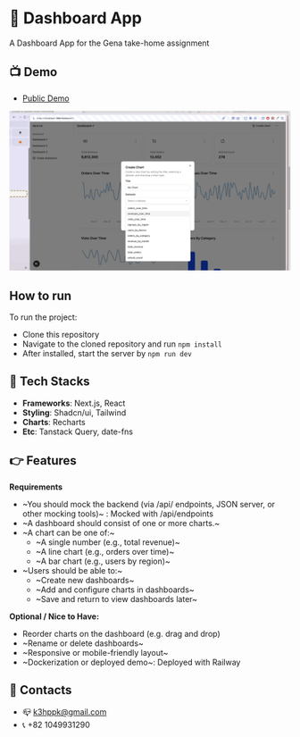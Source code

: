 # 💬 Dashboard App

A Dashboard App for the Gena take-home assignment

## 📺 Demo

- [Public Demo](https://gena-co-take-home-production.up.railway.app/)

<img src='demo.gif' width={500} height={500} alt='gena demo'>

## How to run

To run the project:

- Clone this repository
- Navigate to the cloned repository and run `npm install`
- After installed, start the server by `npm run dev`

## 📕 Tech Stacks

- **Frameworks**: Next.js, React
- **Styling**: Shadcn/ui, Tailwind
- **Charts**: Recharts
- **Etc**: Tanstack Query, date-fns

## 👉 Features

**Requirements**

- ~You should mock the backend (via /api/ endpoints, JSON server, or other mocking tools)~ : Mocked with /api/endpoints
- ~A dashboard should consist of one or more charts.~
- ~A chart can be one of:~
  - ~A single number (e.g., total revenue)~
  - ~A line chart (e.g., orders over time)~
  - ~A bar chart (e.g., users by region)~
- ~Users should be able to:~
  - ~Create new dashboards~
  - ~Add and configure charts in dashboards~
  - ~Save and return to view dashboards later~

**Optional / Nice to Have:**

- Reorder charts on the dashboard (e.g. drag and drop)
- ~Rename or delete dashboards~
- ~Responsive or mobile-friendly layout~
- ~Dockerization or deployed demo~: Deployed with Railway

## 📩 Contacts

- 📪 k3hppk@gmail.com
- 📞 +82 1049931290
